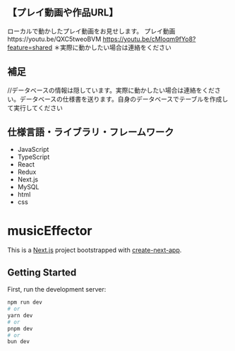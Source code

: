 ## 【プレイ動画や作品URL】
ローカルで動かしたプレイ動画をお見せします。
プレイ動画https://youtu.be/QXC5tweoBVM
https://youtu.be/cMIoqm9fYo8?feature=shared
＊実際に動かしたい場合は連絡をください

## 補足
//データベースの情報は隠しています。実際に動かしたい場合は連絡をください。データベースの仕様書を送ります。自身のデータベースでテーブルを作成して実行してください

## 仕様言語・ライブラリ・フレームワーク
  - JavaScript
  - TypeScript
  - React
  - Redux
  - Next.js
  - MySQL
  - html
  - css

# musicEffector

This is a [Next.js](https://nextjs.org/) project bootstrapped with [create-next-app](https://github.com/vercel/next.js/tree/canary/packages/create-next-app).

## Getting Started

First, run the development server:

```bash
npm run dev
# or
yarn dev
# or
pnpm dev
# or
bun dev
```

